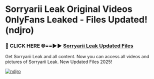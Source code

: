 # Sorryarii Leak Original Videos 0nlyFans Leaked - Files Updated! (ndjro)

<h3>🔴 CLICK HERE 🌐==►► <a href="https://tinyurl.com/2jnfzry5" rel="nofollow">Sorryarii Leak Updated Files</a></h3>

Get Sorryarii Leak and all content. Now you can access all videos and pictures of Sorryarii Leak. New Updated Files 2025!

[![ndjro](https://i.imgur.com/GyGTBgg.gif)](https://tinyurl.com/2jnfzry5)
